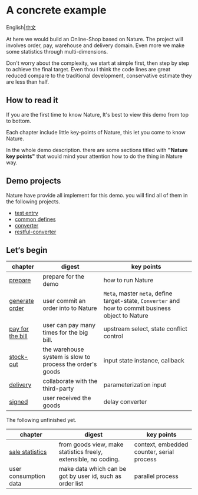 # A concrete example

English|[中文](README.md)

At here we would build an Online-Shop based on Nature.  The project will involves order, pay, warehouse and delivery domain. Even more we make some statistics through multi-dimensions. 

Don't worry about the complexity, we start at simple first, then step by step to achieve the final target.  Even thou I think the code lines are great reduced compare to the traditional development, conservative estimate they are less than half.

## How to read it

If you are the first time to know Nature,  It's best to view this demo from top to bottom.

Each chapter include little key-points of Nature, this let you come to know Nature.

In the whole demo description. there are some sections titled with **"Nature key points"** that would mind your attention how to do the thing in Nature way.

## Demo projects

Nature have provide all implement for this demo. you will find all of them in the following projects.

- [test entry](https://github.com/llxxbb/Nature-Demo)
- [common defines](https://github.com/llxxbb/Nature-Demo-Common)
- [converter](https://github.com/llxxbb/Nature-Demo-Converter)
- [restful-converter](https://github.com/llxxbb/Nature-Demo-Converter-Restful)

## Let‘s begin

| chapter                                 | digest                                                    | key points                                                   |
| --------------------------------------- | --------------------------------------------------------- | ------------------------------------------------------------ |
| [prepare](../Nature/nature-demo/doc/EN/prepare.md)               | prepare for the demo                                      | how to run Nature                                            |
| [generate order](doc/EN/emall/emall-1-order-generate.md) | user commit an order into to Nature                       | `Meta`, master `meta`, define target-state, `Converter`  and how to commit business object to Nature |
| [pay for the bill](doc/EN/emall/emall-2-pay-the-bill.md) | user can pay many times for the big bill.                 | upstream select, state conflict control                      |
| [stock-out](doc/EN/emall/emall-3-stock-out.md)           | the warehouse system is slow to process the order's goods | input state instance, callback                               |
| [delivery](doc/EN/emall/emall-4-delivery.md)             | collaborate with the third-party                          | parameterization input                                       |
| [signed](doc/EN/emall/emall-5-signed.md)                 | user received the goods                                   | delay converter                                              |


The following unfinished yet.

| chapter                              | digest                                                       | key points                                |
| ------------------------------------ | ------------------------------------------------------------ | ----------------------------------------- |
| [sale statistics](doc/EN/emall/emall-6-statistics.md) | from goods view, make statistics freely, extensible, no coding. | context, embedded counter, serial process |
| user consumption data                | make data which can be got by user id, such as order list    | parallel process                          |



